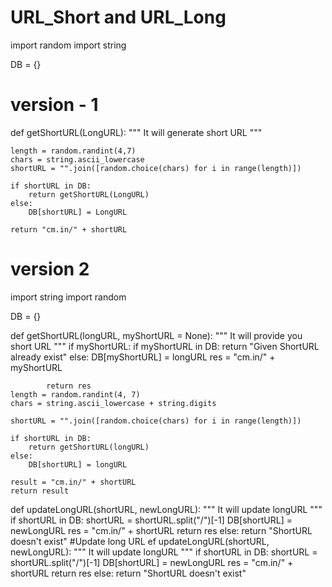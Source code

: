 # URL_Short and URL_Long
import random
import string

DB = {}


# version - 1

def getShortURL(LongURL):
    """
    It will generate short URL
    """

    length = random.randint(4,7)
    chars = string.ascii_lowercase
    shortURL = "".join([random.choice(chars) for i in range(length)])

    if shortURL in DB:
        return getShortURL(LongURL)
    else:
        DB[shortURL] = LongURL

    return "cm.in/" + shortURL
# version 2
import string
import random

DB = {}


def getShortURL(longURL, myShortURL = None):
    """
    It will provide you short URL
    """
    if myShortURL:
        if myShortURL in DB:
            return "Given ShortURL already exist" 
        else:
            DB[myShortURL] = longURL
            res = "cm.in/" + myShortURL

            return res 
    length = random.randint(4, 7)
    chars = string.ascii_lowercase + string.digits

    shortURL = "".join([random.choice(chars) for i in range(length)])

    if shortURL in DB:
        return getShortURL(longURL)
    else:
        DB[shortURL] = longURL
    
    result = "cm.in/" + shortURL
    return result


def updateLongURL(shortURL, newLongURL):
    """
    It will update longURL 
    """
    if shortURL in DB:
        shortURL = shortURL.split("/")[-1]
        DB[shortURL] = newLongURL
        res = "cm.in/" + shortURL
        return res 
    else:
        return "ShortURL doesn't exist"
#Update long URL
ef updateLongURL(shortURL, newLongURL):
    """
    It will update longURL 
    """
    if shortURL in DB:
        shortURL = shortURL.split("/")[-1]
        DB[shortURL] = newLongURL
        res = "cm.in/" + shortURL
        return res 
    else:
        return "ShortURL doesn't exist"
